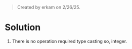 > Created by erkam on 2/26/25.

# Solution

1. There is no operation required type casting so, integer.